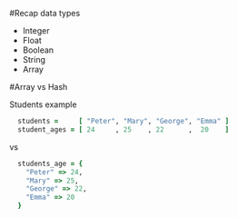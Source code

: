 #Recap data types
 - Integer
 - Float
 - Boolean
 - String
 - Array

#Array vs Hash

Students example

```ruby
  students =     [ "Peter", "Mary", "George", "Emma" ]
  student_ages = [ 24     , 25    , 22      ,  20    ]
```

vs

```ruby
  students_age = {
    "Peter" => 24,
    "Mary" => 25,
    "George" => 22,
    "Emma" => 20
  }
```
